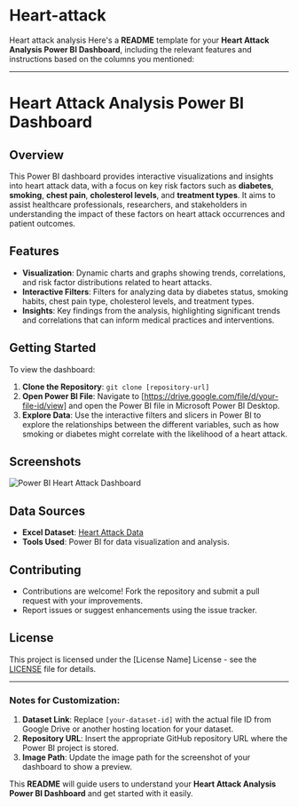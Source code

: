 # Heart-attack
Heart attack analysis 
Here's a **README** template for your **Heart Attack Analysis Power BI Dashboard**, including the relevant features and instructions based on the columns you mentioned:

---

# Heart Attack Analysis Power BI Dashboard

## Overview
This Power BI dashboard provides interactive visualizations and insights into heart attack data, with a focus on key risk factors such as **diabetes**, **smoking**, **chest pain**, **cholesterol levels**, and **treatment types**. It aims to assist healthcare professionals, researchers, and stakeholders in understanding the impact of these factors on heart attack occurrences and patient outcomes.

## Features
- **Visualization**: Dynamic charts and graphs showing trends, correlations, and risk factor distributions related to heart attacks.
- **Interactive Filters**: Filters for analyzing data by diabetes status, smoking habits, chest pain type, cholesterol levels, and treatment types.
- **Insights**: Key findings from the analysis, highlighting significant trends and correlations that can inform medical practices and interventions.

## Getting Started
To view the dashboard:
1. **Clone the Repository**: `git clone [repository-url]`
2. **Open Power BI File**: Navigate to [https://drive.google.com/file/d/your-file-id/view] and open the Power BI file in Microsoft Power BI Desktop.
3. **Explore Data**: Use the interactive filters and slicers in Power BI to explore the relationships between the different variables, such as how smoking or diabetes might correlate with the likelihood of a heart attack.

## Screenshots
![Power BI Heart Attack Dashboard](![heartt](https://github.com/user-attachments/assets/1d2879c7-d838-4277-8b70-9e74bfbcae22)
)

## Data Sources
- **Excel Dataset**: [Heart Attack Data](https://drive.google.com/file/d/1aqmao5nIUXZjMgk3et8cu97o02NtoZ0P/view?usp=sharing)
- **Tools Used**: Power BI for data visualization and analysis.

## Contributing
- Contributions are welcome! Fork the repository and submit a pull request with your improvements.
- Report issues or suggest enhancements using the issue tracker.

## License
This project is licensed under the [License Name] License - see the [LICENSE](LICENSE) file for details.

---

### Notes for Customization:
1. **Dataset Link**: Replace `[your-dataset-id]` with the actual file ID from Google Drive or another hosting location for your dataset.
2. **Repository URL**: Insert the appropriate GitHub repository URL where the Power BI project is stored.
3. **Image Path**: Update the image path for the screenshot of your dashboard to show a preview.

This **README** will guide users to understand your **Heart Attack Analysis Power BI Dashboard** and get started with it easily.
